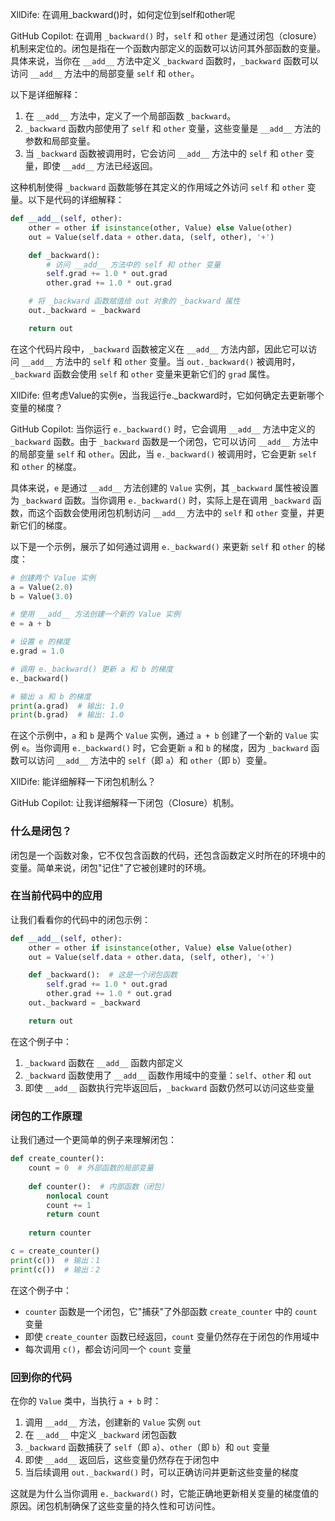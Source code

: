 XllDife: 在调用_backward()时，如何定位到self和other呢

GitHub Copilot: 在调用 `_backward()` 时，`self` 和 `other` 是通过闭包（closure）机制来定位的。闭包是指在一个函数内部定义的函数可以访问其外部函数的变量。具体来说，当你在 `__add__` 方法中定义 `_backward` 函数时，`_backward` 函数可以访问 `__add__` 方法中的局部变量 `self` 和 `other`。

以下是详细解释：

1. 在 `__add__` 方法中，定义了一个局部函数 `_backward`。
2. `_backward` 函数内部使用了 `self` 和 `other` 变量，这些变量是 `__add__` 方法的参数和局部变量。
3. 当 `_backward` 函数被调用时，它会访问 `__add__` 方法中的 `self` 和 `other` 变量，即使 `__add__` 方法已经返回。

这种机制使得 `_backward` 函数能够在其定义的作用域之外访问 `self` 和 `other` 变量。以下是代码的详细解释：

```python
def __add__(self, other):
    other = other if isinstance(other, Value) else Value(other)
    out = Value(self.data + other.data, (self, other), '+')

    def _backward():
        # 访问 __add__ 方法中的 self 和 other 变量
        self.grad += 1.0 * out.grad
        other.grad += 1.0 * out.grad

    # 将 _backward 函数赋值给 out 对象的 _backward 属性
    out._backward = _backward

    return out
```

在这个代码片段中，`_backward` 函数被定义在 `__add__` 方法内部，因此它可以访问 `__add__` 方法中的 `self` 和 `other` 变量。当 `out._backward()` 被调用时，`_backward` 函数会使用 `self` 和 `other` 变量来更新它们的 `grad` 属性。

XllDife: 但考虑Value的实例e，当我运行e._backward时，它如何确定去更新哪个变量的梯度？

GitHub Copilot: 当你运行 `e._backward()` 时，它会调用 `__add__` 方法中定义的 `_backward` 函数。由于 `_backward` 函数是一个闭包，它可以访问 `__add__` 方法中的局部变量 `self` 和 `other`。因此，当 `e._backward()` 被调用时，它会更新 `self` 和 `other` 的梯度。

具体来说，`e` 是通过 `__add__` 方法创建的 `Value` 实例，其 `_backward` 属性被设置为 `_backward` 函数。当你调用 `e._backward()` 时，实际上是在调用 `_backward` 函数，而这个函数会使用闭包机制访问 `__add__` 方法中的 `self` 和 `other` 变量，并更新它们的梯度。

以下是一个示例，展示了如何通过调用 `e._backward()` 来更新 `self` 和 `other` 的梯度：

```python
# 创建两个 Value 实例
a = Value(2.0)
b = Value(3.0)

# 使用 __add__ 方法创建一个新的 Value 实例
e = a + b

# 设置 e 的梯度
e.grad = 1.0

# 调用 e._backward() 更新 a 和 b 的梯度
e._backward()

# 输出 a 和 b 的梯度
print(a.grad)  # 输出: 1.0
print(b.grad)  # 输出: 1.0
```

在这个示例中，`a` 和 `b` 是两个 `Value` 实例，通过 `a + b` 创建了一个新的 `Value` 实例 `e`。当你调用 `e._backward()` 时，它会更新 `a` 和 `b` 的梯度，因为 `_backward` 函数可以访问 `__add__` 方法中的 `self`（即 `a`）和 `other`（即 `b`）变量。

XllDife: 能详细解释一下闭包机制么？

GitHub Copilot: 让我详细解释一下闭包（Closure）机制。

### 什么是闭包？

闭包是一个函数对象，它不仅包含函数的代码，还包含函数定义时所在的环境中的变量。简单来说，闭包"记住"了它被创建时的环境。

### 在当前代码中的应用

让我们看看你的代码中的闭包示例：

```python
def __add__(self, other):
    other = other if isinstance(other, Value) else Value(other)
    out = Value(self.data + other.data, (self, other), '+')

    def _backward():  # 这是一个闭包函数
        self.grad += 1.0 * out.grad
        other.grad += 1.0 * out.grad
    out._backward = _backward

    return out
```

在这个例子中：
1. `_backward` 函数在 `__add__` 函数内部定义
2. `_backward` 函数使用了 `__add__` 函数作用域中的变量：`self`、`other` 和 `out`
3. 即使 `__add__` 函数执行完毕返回后，`_backward` 函数仍然可以访问这些变量

### 闭包的工作原理

让我们通过一个更简单的例子来理解闭包：

```python
def create_counter():
    count = 0  # 外部函数的局部变量
    
    def counter():  # 内部函数（闭包）
        nonlocal count
        count += 1
        return count
    
    return counter

c = create_counter()
print(c())  # 输出：1
print(c())  # 输出：2
```

在这个例子中：
- `counter` 函数是一个闭包，它"捕获"了外部函数 `create_counter` 中的 `count` 变量
- 即使 `create_counter` 函数已经返回，`count` 变量仍然存在于闭包的作用域中
- 每次调用 `c()`，都会访问同一个 `count` 变量

### 回到你的代码

在你的 `Value` 类中，当执行 `a + b` 时：
1. 调用 `__add__` 方法，创建新的 `Value` 实例 `out`
2. 在 `__add__` 中定义 `_backward` 闭包函数
3. `_backward` 函数捕获了 `self`（即 `a`）、`other`（即 `b`）和 `out` 变量
4. 即使 `__add__` 返回后，这些变量仍然存在于闭包中
5. 当后续调用 `out._backward()` 时，可以正确访问并更新这些变量的梯度

这就是为什么当你调用 `e._backward()` 时，它能正确地更新相关变量的梯度值的原因。闭包机制确保了这些变量的持久性和可访问性。